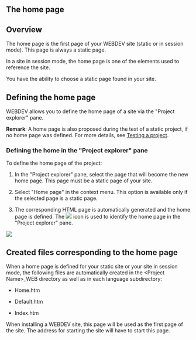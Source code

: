 


## The home page
			



<a name="NOTE1"></a>
<a name="NOTE1_1"></a>


## Overview
<a name="overview_ELTTEXTE000102"></a>
The home page is the first page of your WEBDEV site (static or in session mode). This page is always a static page.

In a site in session mode, the home page is one of the elements used to reference the site.

You have the ability to choose a static page found in your site.

<a name="NOTE2"></a>
<a name="NOTE2_1"></a>


## Defining the home page
<a name="defining_the_home_page_ELTTEXTE000126"></a>
WEBDEV allows you to define the home page of a site via the "Project explorer" pane.

**Remark**: A home page is also proposed during the test of a static project, if no home page was defined. For more details, see [Testing a project](../Editeurs/2019003.md).
<a name="NOTE2b_2"></a>


### Defining the home in the "Project explorer" pane
<a name="defining_the_home_the_project_explorer_pane_ELTPARAGRAPHE000032"></a>

To define the home page of the project:

1. In the "Project explorer" pane, select the page that will become the new home page. This page must be a static page of your site.

2. Select "Home page" in the context menu. This option is available only if the selected page is a static page.

3. The corresponding HTML page is automatically generated and the home page is defined. The ![](https://doc.pcsoft.fr/en-US/images/image.awp?langid=3&name=ico_accueil.gif)
 icon is used to identify the home page in the "Project explorer" pane.



![](https://doc.pcsoft.fr/en-US/images/image.awp?langid=3&name=page_Accueil_TV.gif)


<a name="NOTE4"></a>
<a name="NOTE4_1"></a>


## Created files corresponding to the home page
<a name="created_files_corresponding_the_home_page_ELTTEXTE000156"></a>
When a home page is defined for your static site or your site in session mode, the following files are automatically created in the &lt;Project Name&gt;_WEB directory as well as in each language subdirectory:

- Home.htm

- Default.htm

- Index.htm




When installing a WEBDEV site, this page will be used as the first page of the site. The address for starting the site will have to start this page.


